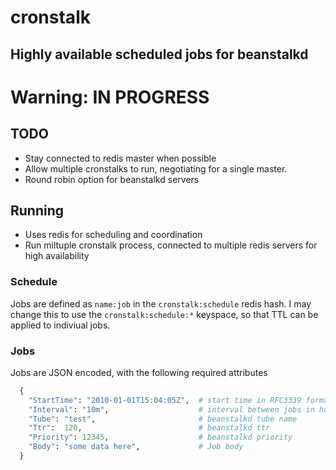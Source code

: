 # cronstalk
## Highly available scheduled jobs for beanstalkd

# Warning: IN PROGRESS

## TODO
- Stay connected to redis master when possible
- Allow multiple cronstalks to run, negotiating for a single master.
- Round robin option for beanstalkd servers

## Running
- Uses redis for scheduling and coordination
- Run miltuple cronstalk process, connected to multiple redis servers for high availability


### Schedule
Jobs are defined as `name:job` in the `cronstalk:schedule` redis hash. I may change this to use
the `cronstalk:schedule:*` keyspace, so that TTL can be applied to indiviual jobs.

### Jobs
Jobs are JSON encoded, with the following required attributes

```python
  {
    "StartTime": "2010-01-01T15:04:05Z",  # start time in RFC3339 format  
    "Interval": "10m",                    # interval between jobs in hours, minutes, and seconds
    "Tube": "test",                       # beanstalkd tube name
    "Ttr":  120,                          # beanstalkd ttr
    "Priority": 12345,                    # beanstalkd priority
    "Body": "some data here",             # Job body
  }

